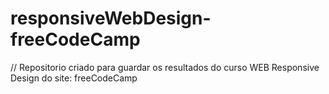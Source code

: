 # responsiveWebDesign-freeCodeCamp

// Repositorio criado para guardar os resultados do curso WEB Responsive Design do site: freeCodeCamp